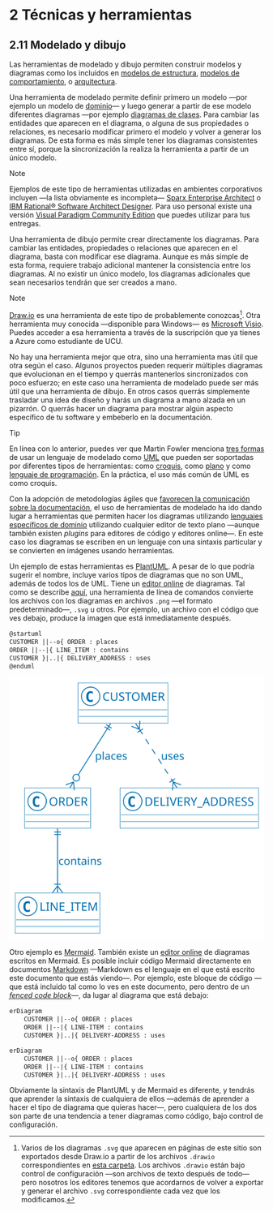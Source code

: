 # 2 Técnicas y herramientas

## 2.11 Modelado y dibujo

Las herramientas de modelado y dibujo permiten construir modelos y diagramas
como los incluidos en [modelos de estructura](../2_03_.Modelos_de_estructura/2_03_.Modelos_de_estructura.md),
[modelos de comportamiento](../2_04_.Modelos_de_comportamiento/2_04_.Modelos_de_comportamiento.md), o
[arquitectura](../2_02_.Arquitectura/2_02_.Arquitectura.md).

Una herramienta de modelado permite definir primero un modelo —por ejemplo un
modelo de [dominio](/4_Conceptos/4_Dominio.md)— y luego generar a partir de ese
modelo diferentes diagramas —por ejemplo [diagramas de
clases](../2_03_.Modelos_de_estructura/2_03_01_Diagramas_de_clases_UML.md). Para
cambiar las entidades que aparecen en el diagrama, o alguna de sus propiedades o
relaciones, es necesario modificar primero el modelo y volver a generar los
diagramas. De esta forma es más simple tener los diagramas consistentes entre
sí, porque la sincronización la realiza la herramienta a partir de un único
modelo.

> [!NOTE]
> Ejemplos de este tipo de herramientas utilizadas en ambientes corporativos
> incluyen —la lista obviamente es incompleta— [Sparx Enterprise
> Architect](https://sparxsystems.com) o [IBM Rational® Software Architect
> Designer](https://www.ibm.com/products/rational-software-architect-designer).
> Para uso personal existe una versión [Visual Paradigm Community
> Edition](https://www.visual-paradigm.com/download/community.jsp) que puedes
> utilizar para tus entregas.

Una herramienta de dibujo permite crear directamente los diagramas. Para cambiar
las entidades, propiedades o relaciones que aparecen en el diagrama, basta con
modificar ese diagrama. Aunque es más simple de esta forma, requiere trabajo
adicional mantener la consistencia entre los diagramas. Al no existir un único
modelo, los diagramas adicionales que sean necesarios tendrán que ser creados a
mano.

> [!NOTE]
> [Draw.io](https://www.drawio.com) es una herramienta de este tipo de
> probablemente conozcas[^1]. Otra herramienta muy conocida —disponible para
> Windows— es [Microsoft
> Visio](https://portal.azure.com/#view/Microsoft_Azure_Education/EducationMenuBlade/~/software).
> Puedes acceder a esa herramienta a través de la suscripción que ya tienes a
> Azure como estudiante de UCU.

[^1]: Varios de los diagramas `.svg` que aparecen en páginas de este sitio son
    exportados desde Draw.io a partir de los archivos `.drawio` correspondientes
    en [esta carpeta](/diagrams/). Los archivos `.drawio` están bajo control de
    configuración —son archivos de texto después de todo— pero nosotros los
    editores tenemos que acordarnos de volver a exportar y generar el archivo
    `.svg` correspondiente cada vez que los modificamos.

No hay una herramienta mejor que otra, sino una herramienta mas útil que otra
según el caso. Algunos proyectos pueden requerir múltiples diagramas que
evolucionan en el tiempo y querrás mantenerlos sincronizados con poco esfuerzo;
en este caso una herramienta de modelado puede ser más útil que una herramienta
de dibujo. En otros casos querrás simplemente trasladar una idea de diseño y
harás un diagrama a mano alzada en un pizarrón. O querrás hacer un diagrama para
mostrar algún aspecto específico de tu software y embeberlo en la documentación.

> [!TIP]
> En línea con lo anterior, puedes ver que Martin Fowler menciona [tres
> formas](https://martinfowler.com/bliki/UmlMode.html) de usar un lenguaje de
> modelado como [UML](https://www.uml.org) que pueden ser soportadas por
> diferentes tipos de herramientas: como
> [croquis](https://martinfowler.com/bliki/UmlAsSketch.html), como
> [plano](https://martinfowler.com/bliki/UmlAsBlueprint.html) y como [lenguaje
> de
> programación](https://martinfowler.com/bliki/UmlAsProgrammingLanguage.html).
> En la práctica, el uso más común de UML es como croquis.

Con la adopción de metodologías ágiles que [favorecen la comunicación sobre la
documentación](https://agilemanifesto.org), el uso de herramientas de modelado
ha ido dando lugar a herramientas que permiten hacer los diagramas utilizando
[lenguajes específicos de dominio](https://martinfowler.com/dsl.html) utilizando
cualquier editor de texto plano —aunque también existen *plugins* para editores
de código y editores online—. En este caso los diagramas se escriben en un
lenguaje con una sintaxis particular y se convierten en imágenes usando
herramientas.

Un ejemplo de estas herramientas es [PlantUML](https://plantuml.com/). A pesar
de lo que podría sugerir el nombre, incluye varios tipos de diagramas que no son
UML, además de todos los de UML. Tiene un [editor
online](https://www.plantuml.com/plantuml/uml/) de diagramas. Tal como se
describe [aquí](https://plantuml.com/starting), una herramienta de línea de
comandos convierte los archivos con los diagramas en archivos `.png` —el formato
predeterminado—, `.svg` u otros. Por ejemplo, un archivo con el código que ves
debajo, produce la imagen que está inmediatamente después.

```code
@startuml
CUSTOMER ||--o{ ORDER : places
ORDER ||--|{ LINE_ITEM : contains
CUSTOMER }|..|{ DELIVERY_ADDRESS : uses
@enduml
```

![Demo de PlantUML](/diagrams/PlantUML_Demo.svg)

Otro ejemplo es [Mermaid](https://mermaid.js.org/). También existe un [editor
online](https://www.mermaidchart.com/) de diagramas escritos en Mermaid. Es
posible incluir código Mermaid directamente en documentos
[Markdown](https://daringfireball.net/projects/markdown/) —Markdown es el
lenguaje en el que está escrito este documento que estás viendo—. Por ejemplo,
este bloque de código —que está incluido tal como lo ves en este documento, pero
dentro de un [*fenced code
block*](https://www.markdownguide.org/extended-syntax/#fenced-code-blocks)—, da
lugar al diagrama que está debajo:

```code
erDiagram
    CUSTOMER ||--o{ ORDER : places
    ORDER ||--|{ LINE-ITEM : contains
    CUSTOMER }|..|{ DELIVERY-ADDRESS : uses
```

```mermaid
erDiagram
    CUSTOMER ||--o{ ORDER : places
    ORDER ||--|{ LINE-ITEM : contains
    CUSTOMER }|..|{ DELIVERY-ADDRESS : uses
```

Obviamente la sintaxis de PlantUML y de Mermaid es diferente, y tendrás que
aprender la sintaxis de cualquiera de ellos —además de aprender a hacer el tipo
de diagrama que quieras hacer—, pero cualquiera de los dos son parte de una
tendencia a tener diagramas como código, bajo control de configuración.
